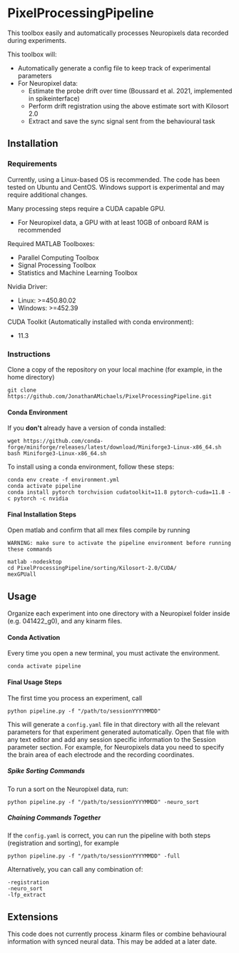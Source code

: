 # PixelProcessingPipeline
This toolbox easily and automatically processes Neuropixels data recorded during experiments.

This toolbox will:
- Automatically generate a config file to keep track of experimental parameters
- For Neuropixel data:
  - Estimate the probe drift over time (Boussard et al. 2021, implemented in spikeinterface)
  - Perform drift registration using the above estimate sort with Kilosort 2.0 
  - Extract and save the sync signal sent from the behavioural task

## Installation
### Requirements
Currently, using a Linux-based OS is recommended. The code has been tested on Ubuntu and CentOS. Windows support is experimental and may require additional changes.

Many processing steps require a CUDA capable GPU.
  - For Neuropixel data, a GPU with at least 10GB of onboard RAM is recommended

Required MATLAB Toolboxes:
  - Parallel Computing Toolbox
  - Signal Processing Toolbox
  - Statistics and Machine Learning Toolbox

Nvidia Driver:
  - Linux:      >=450.80.02
  - Windows:    >=452.39

CUDA Toolkit (Automatically installed with conda environment):
  - 11.3

### Instructions
Clone a copy of the repository on your local machine (for example, in the home directory)

    git clone https://github.com/JonathanAMichaels/PixelProcessingPipeline.git


#### Conda Environment 
If you **don't** already have a version of conda installed:

    wget https://github.com/conda-forge/miniforge/releases/latest/download/Miniforge3-Linux-x86_64.sh
    bash Miniforge3-Linux-x86_64.sh

To install using a conda environment, follow these steps:

    conda env create -f environment.yml
    conda activate pipeline
    conda install pytorch torchvision cudatoolkit=11.8 pytorch-cuda=11.8 -c pytorch -c nvidia


#### Final Installation Steps
Open matlab and confirm that all mex files compile by running
    
    WARNING: make sure to activate the pipeline environment before running these commands

    matlab -nodesktop
    cd PixelProcessingPipeline/sorting/Kilosort-2.0/CUDA/
    mexGPUall


## Usage
Organize each experiment into one directory with a Neuropixel folder inside (e.g. 041422_g0), and any kinarm files.

#### Conda Activation
Every time you open a new terminal, you must activate the environment.

    conda activate pipeline

#### Final Usage Steps
The first time you process an experiment, call

    python pipeline.py -f "/path/to/sessionYYYYMMDD"

This will generate a `config.yaml` file in that directory with all the relevant parameters for that experiment generated automatically. Open that file with any text editor and add any session specific information to the Session parameter section. For example, for Neuropixels data you need to specify the brain area of each electrode and the recording coordinates.

##### Spike Sorting Commands
To run a sort on the Neuropixel data, run:
    
    python pipeline.py -f "/path/to/sessionYYYYMMDD" -neuro_sort

##### Chaining Commands Together
If the `config.yaml` is correct, you can run the pipeline with both steps (registration and sorting), for example

    python pipeline.py -f "/path/to/sessionYYYYMMDD" -full

Alternatively, you can call any combination of:

    -registration
    -neuro_sort
    -lfp_extract

## Extensions
This code does not currently process .kinarm files or combine behavioural information with synced neural data. This may be added at a later date.